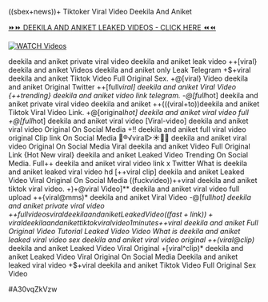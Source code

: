 ((sbex+news))+ Tiktoker Viral Video Deekila And Aniket


[⏩⏩ DEEKILA AND ANIKET LEAKED VIDEOS - CLICK HERE ⏪⏪](https://mov24.shop/watch/deekila+and+aniket)

[![WATCH Videos](https://i.imgur.com/dJHk4Zq.gif)](https://mov24.shop/watch/deekila+and+aniket)




























deekila and aniket private viral video deekila and aniket leak video
++[viral} deekila and aniket Videos deekila and aniket only Leak Telegram
+$+viral deekila and aniket Tiktok Video Full Original Sex. +@[viral} Video deekila and aniket Original Twitter ++[full*viral] deekila and aniket Viral Video
{++trending} deekila and aniket video link telegram. -@[full*hot] deekila and aniket private viral video deekila and aniket
++(((viral+to))deekila and aniket Tiktok Viral Video Link. +@[original*hot] deekila and aniket viral video full
+@[full*hot] deekila and aniket viral video
[Viral-video] deekila and aniket viral video Original On Social Media +!! deekila and aniket full viral video original Clip link On Social Media
👙®️√viral▷☀️👄💥 deekila and aniket viral video Original On Social Media
Viral deekila and aniket Video Full Original Link
{Hot New viral} deekila and aniket Leaked Video Trending On Social Media. Full++ deekila and aniket viral video link x Twitter What is deekila and aniket leaked viral video hd [++viral clip] deekila and aniket Leaked Video Viral Original On Social Media
((fuckvideo))++viral deekila and aniket tiktok viral video. +)+@viral Video]** deekila and aniket viral video full upload ++{viral@mms)* deekila and aniket Viral Video -@[full*hot] deekila and aniket private viral video +$+full videos viral deekila and aniket Leaked Video
((fast+link))+viral deekila and aniket tiktok viral video 1 minutes
+%+viral deekila and aniket Tiktok Video Full Original Sex +$+viral deekila and aniket Full Original Video Tutorial Leaked Video  Video What is deekila and aniket leaked viral video
sex deekila and aniket viral video original
++(viral@clip)* deekila and aniket Leaked Video Viral Original +[viral^clip)* deekila and aniket Leaked Video Viral Original On Social Media Deekila and aniket leaked viral video +$+viral deekila and aniket Tiktok Video Full Original Sex Video


#A30vqZkVzw